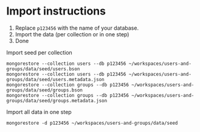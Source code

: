 Import instructions
===========
1. Replace ```p123456``` with the name of your database.
2. Import the data (per collection or in one step)
3. Done


Import seed per collection
```
mongorestore --collection users --db p123456 ~/workspaces/users-and-groups/data/seed/users.bson
mongorestore --collection users --db p123456 ~/workspaces/users-and-groups/data/seed/users.metadata.json
mongorestore --collection groups --db p123456 ~/workspaces/users-and-groups/data/seed/groups.bson
mongorestore --collection groups --db p123456 ~/workspaces/users-and-groups/data/seed/groups.metadata.json
```

Import all data in one step
```
mongorestore -d p123456 ~/workspaces/users-and-groups/data/seed
```
